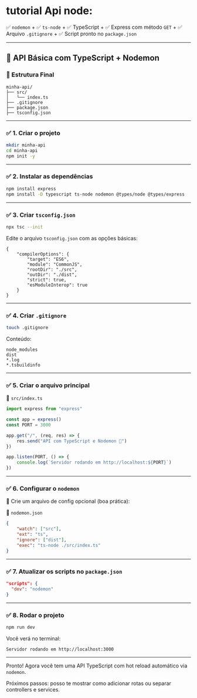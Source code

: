 # **tutorial Api node**:

✅ `nodemon` +
✅ `ts-node` +
✅ TypeScript +
✅ Express com método `GET` +
✅ Arquivo `.gitignore` +
✅ Script pronto no `package.json`

---

## 🚀 API Básica com TypeScript + Nodemon

### 📁 Estrutura Final

```
minha-api/
├── src/
│   └── index.ts
├── .gitignore
├── package.json
├── tsconfig.json
```

---

### ✅ 1. Criar o projeto

```bash
mkdir minha-api
cd minha-api
npm init -y
```

---

### ✅ 2. Instalar as dependências

```bash
npm install express
npm install -D typescript ts-node nodemon @types/node @types/express
```

---

### ✅ 3. Criar `tsconfig.json`

```bash
npx tsc --init
```

Edite o arquivo `tsconfig.json` com as opções básicas:

```jsonc
{
    "compilerOptions": {
        "target": "ES6",
        "module": "CommonJS",
        "rootDir": "./src",
        "outDir": "./dist",
        "strict": true,
        "esModuleInterop": true
    }
}
```

---

### ✅ 4. Criar `.gitignore`

```bash
touch .gitignore
```

Conteúdo:

```gitignore
node_modules
dist
*.log
*.tsbuildinfo
```

---

### ✅ 5. Criar o arquivo principal

📄 `src/index.ts`

```ts
import express from "express"

const app = express()
const PORT = 3000

app.get("/", (req, res) => {
    res.send("API com TypeScript e Nodemon 🚀")
})

app.listen(PORT, () => {
    console.log(`Servidor rodando em http://localhost:${PORT}`)
})
```

---

### ✅ 6. Configurar o `nodemon`

📄 Crie um arquivo de config opcional (boa prática):

📄 `nodemon.json`

```json
{
    "watch": ["src"],
    "ext": "ts",
    "ignore": ["dist"],
    "exec": "ts-node ./src/index.ts"
}
```

---

### ✅ 7. Atualizar os scripts no `package.json`

```json
"scripts": {
  "dev": "nodemon"
}
```

---

### ✅ 8. Rodar o projeto

```bash
npm run dev
```

Você verá no terminal:

```
Servidor rodando em http://localhost:3000
```

---

Pronto! Agora você tem uma API TypeScript com hot reload automático via `nodemon`.

Próximos passos: posso te mostrar como adicionar rotas ou separar controllers e services.
